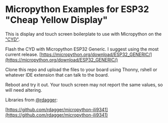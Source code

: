 # Micropython Examples for ESP32 "Cheap Yellow Display"
This is display and touch screen boilerplate to use with Micropython on the ["CYD"](https://github.com/witnessmenow/ESP32-Cheap-Yellow-Display).

Flash the CYD with Micropython ESP32 Generic.
I suggest using the most current release.
[https://micropython.org/download/ESP32_GENERIC/](https://micropython.org/download/ESP32_GENERIC/)

Clone this repo and upload the files to your board using Thonny, rshell or whatever IDE extension that can talk to the board.

Reboot and try it out. Your touch screen may not report the same values, so will need altering.

Libraries from [@rdagger](https://github.com/rdagger):

[https://github.com/rdagger/micropython-ili9341](https://github.com/rdagger/micropython-ili9341)
